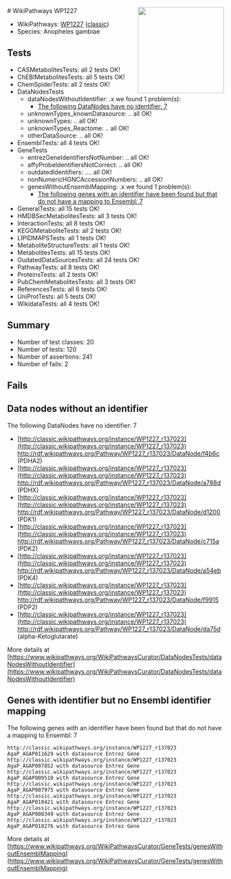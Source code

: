 <img style="float: right; width: 200px" src="https://upload.wikimedia.org/wikipedia/commons/thumb/8/83/Wplogo_with_text_500.png/640px-Wplogo_with_text_500.png" />
# WikiPathways WP1227

* WikiPathways: [WP1227](https://wikipathways.org/pathways/WP1227) ([classic](https://classic.wikipathways.org/instance/WP1227))
* Species: Anopheles gambiae
## Tests
* CASMetabolitesTests: all 2 tests OK!
* ChEBIMetabolitesTests: all 5 tests OK!
* ChemSpiderTests: all 2 tests OK!
* DataNodesTests
    * dataNodesWithoutIdentifier: .x we found 1 problem(s):
        * [The following DataNodes have no identifier: 7](#d2d32fa6)
    * unknownTypes_knownDatasource: .. all OK!
    * unknownTypes: .. all OK!
    * unknownTypes_Reactome: .. all OK!
    * otherDataSource: .. all OK!
* EnsemblTests: all 4 tests OK!
* GeneTests
    * entrezGeneIdentifiersNotNumber: .. all OK!
    * affyProbeIdentifiersNotCorrect: .. all OK!
    * outdatedIdentifiers: .... all OK!
    * nonNumericHGNCAccessionNumbers: .. all OK!
    * genesWithoutEnsemblMapping: .x we found 1 problem(s):
        * [The following genes with an identifier have been found but that do not have a mapping to Ensembl: 7](#40286d89)
* GeneralTests: all 15 tests OK!
* HMDBSecMetabolitesTests: all 3 tests OK!
* InteractionTests: all 8 tests OK!
* KEGGMetaboliteTests: all 2 tests OK!
* LIPIDMAPSTests: all 1 tests OK!
* MetaboliteStructureTests: all 1 tests OK!
* MetabolitesTests: all 15 tests OK!
* OudatedDataSourcesTests: all 24 tests OK!
* PathwayTests: all 8 tests OK!
* ProteinsTests: all 2 tests OK!
* PubChemMetabolitesTests: all 3 tests OK!
* ReferencesTests: all 6 tests OK!
* UniProtTests: all 5 tests OK!
* WikidataTests: all 4 tests OK!


## Summary

* Number of test classes: 20
* Number of tests: 120
* Number of assertions: 241
* Number of fails: 2

## Fails

<a name="d2d32fa6" />

## Data nodes without an identifier

The following DataNodes have no identifier: 7

* [http://classic.wikipathways.org/instance/WP1227_r137023](http://classic.wikipathways.org/instance/WP1227_r137023) http://rdf.wikipathways.org/Pathway/WP1227_r137023/DataNode/f4b6c (PDHA2)
* [http://classic.wikipathways.org/instance/WP1227_r137023](http://classic.wikipathways.org/instance/WP1227_r137023) http://rdf.wikipathways.org/Pathway/WP1227_r137023/DataNode/a788d (PDHX)
* [http://classic.wikipathways.org/instance/WP1227_r137023](http://classic.wikipathways.org/instance/WP1227_r137023) http://rdf.wikipathways.org/Pathway/WP1227_r137023/DataNode/d1200 (PDK1)
* [http://classic.wikipathways.org/instance/WP1227_r137023](http://classic.wikipathways.org/instance/WP1227_r137023) http://rdf.wikipathways.org/Pathway/WP1227_r137023/DataNode/c715a (PDK2)
* [http://classic.wikipathways.org/instance/WP1227_r137023](http://classic.wikipathways.org/instance/WP1227_r137023) http://rdf.wikipathways.org/Pathway/WP1227_r137023/DataNode/a54eb (PDK4)
* [http://classic.wikipathways.org/instance/WP1227_r137023](http://classic.wikipathways.org/instance/WP1227_r137023) http://rdf.wikipathways.org/Pathway/WP1227_r137023/DataNode/f9915 (PDP2)
* [http://classic.wikipathways.org/instance/WP1227_r137023](http://classic.wikipathways.org/instance/WP1227_r137023) http://rdf.wikipathways.org/Pathway/WP1227_r137023/DataNode/da75d (alpha-Ketoglutarate)


More details at [https://www.wikipathways.org/WikiPathwaysCurator/DataNodesTests/dataNodesWithoutIdentifier](https://www.wikipathways.org/WikiPathwaysCurator/DataNodesTests/dataNodesWithoutIdentifier)

<a name="40286d89" />

## Genes with identifier but no Ensembl identifier mapping

The following genes with an identifier have been found but that do not have a mapping to Ensembl: 7
```
http://classic.wikipathways.org/instance/WP1227_r137023 AgaP_AGAP011629 with datasource Entrez Gene
http://classic.wikipathways.org/instance/WP1227_r137023 AgaP_AGAP007852 with datasource Entrez Gene
http://classic.wikipathways.org/instance/WP1227_r137023 AgaP_AGAP009510 with datasource Entrez Gene
http://classic.wikipathways.org/instance/WP1227_r137023 AgaP_AGAP007975 with datasource Entrez Gene
http://classic.wikipathways.org/instance/WP1227_r137023 AgaP_AGAP010421 with datasource Entrez Gene
http://classic.wikipathways.org/instance/WP1227_r137023 AgaP_AGAP008349 with datasource Entrez Gene
http://classic.wikipathways.org/instance/WP1227_r137023 AgaP_AGAP010276 with datasource Entrez Gene
```

More details at [https://www.wikipathways.org/WikiPathwaysCurator/GeneTests/genesWithoutEnsemblMapping](https://www.wikipathways.org/WikiPathwaysCurator/GeneTests/genesWithoutEnsemblMapping)

